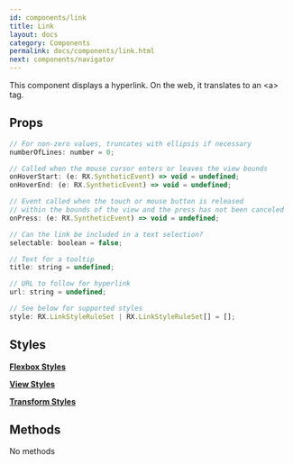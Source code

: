 ```yaml
---
id: components/link
title: Link
layout: docs
category: Components
permalink: docs/components/link.html
next: components/navigator
---
```


This component displays a hyperlink. On the web, it translates to an &lt;a&gt; tag.

## Props
``` javascript
// For non-zero values, truncates with ellipsis if necessary
numberOfLines: number = 0;

// Called when the mouse cursor enters or leaves the view bounds
onHoverStart: (e: RX.SyntheticEvent) => void = undefined;
onHoverEnd: (e: RX.SyntheticEvent) => void = undefined;

// Event called when the touch or mouse button is released 
// within the bounds of the view and the press has not been canceled
onPress: (e: RX.SyntheticEvent) => void = undefined;

// Can the link be included in a text selection?
selectable: boolean = false;

// Text for a tooltip
title: string = undefined;

// URL to follow for hyperlink
url: string = undefined;

// See below for supported styles
style: RX.LinkStyleRuleSet | RX.LinkStyleRuleSet[] = [];
```

## Styles

[**Flexbox Styles**](/reactxp/docs/styles.html#flexbox-style-attributes)

[**View Styles**](/reactxp/docs/styles.html#view-style-attributes)

[**Transform Styles**](/reactxp/docs/styles.html#transform-style-attributes)

## Methods
No methods

